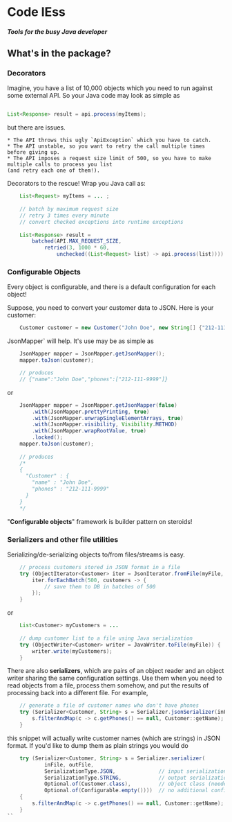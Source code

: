 # Code lEss
##### Tools for the busy Java developer



## What's in the package?

### Decorators

Imagine, you have a list of 10,000 objects which you need to run against some external API. So your
Java code may look as simple as

```Java

List<Response> result = api.process(myItems);

``` 
but there are issues. 

    * The API throws this ugly `ApiException` which you have to catch.
    * The API unstable, so you want to retry the call multiple times before giving up.
    * The API imposes a request size limit of 500, so you have to make multiple calls to process you list
    (and retry each one of them!).
    
Decorators to the rescue! Wrap you Java call as:

```Java
    List<Request> myItems = ... ;
    
    // batch by maximum request size
    // retry 3 times every minute
    // convert checked exceptions into runtime exceptions
    
    List<Response> result =
        batched(API.MAX_REQUEST_SIZE,
            retried(3, 1000 * 60,
                unchecked((List<Request> list) -> api.process(list)))).apply(myItems);
```

### Configurable Objects

Every object is configurable, and there is a default configuration for each object!

Suppose, you need to convert your customer data to JSON. Here is your customer:

```Java
    Customer customer = new Customer("John Doe", new String[] {"212-111-9999"});
```

JsonMapper` will help.  It's use may be as simple as

```Java
    JsonMapper mapper = JsonMapper.getJsonMapper();
    mapper.toJson(customer);

    // produces
    // {"name":"John Doe","phones":["212-111-9999"]}
```

or

```Java
    JsonMapper mapper = JsonMapper.getJsonMapper(false)
        .with(JsonMapper.prettyPrinting, true)
        .with(JsonMapper.unwrapSingleElementArrays, true)
        .with(JsonMapper.visibility, Visibility.METHOD)
        .with(JsonMapper.wrapRootValue, true)
        .locked();
    mapper.toJson(customer);    
        
    // produces
    /*
    {
      "Customer" : {
        "name" : "John Doe",
        "phones" : "212-111-9999"
      }
    }
    */
```

"**Configurable objects**" framework is builder pattern on steroids!


### Serializers and other file utilities

Serializing/de-serializing objects to/from files/streams is easy.

```Java
    // process customers stored in JSON format in a file
    try (ObjectIterator<Customer> iter = JsonIterator.fromFile(myFile, Customer.class)) {
        iter.forEachBatch(500, customers -> {
            // save them to DB in batches of 500
        });
    }
```

or

```Java
    List<Customer> myCustomers = ...
    
    // dump customer list to a file using Java serialization
    try (ObjectWriter<Customer> writer = JavaWriter.toFile(myFile)) {
        writer.write(myCustomers);
    }
``` 

There are also **serializers**, which are pairs of an object reader and an object writer sharing the same
configuration settings. Use them when you need to read objects from a file, process them somehow, and
put the results of processing back into a different file. For example,

```Java
    // generate a file of customer names who don't have phones
    try (Serializer<Customer, String> s = Serializer.jsonSerializer(inFile, outFile, Customer.class)) {
        s.filterAndMap(c -> c.getPhones() == null, Customer::getName);
    }
```

this snippet will actually write customer names (which are strings) in JSON format.  If you'd like to
dump them as plain strings you would do

```Java
    try (Serializer<Customer, String> s = Serializer.serializer(
            inFile, outFile, 
            SerializationType.JSON,              // input serialization type
            SerializationType.STRING,            // output serialization type
            Optional.of(Customer.class),         // object class (needed by JSON iterator)
            Optional.of(Configurable.empty())))  // no additional configuration settins necessary 
    {
        s.filterAndMap(c -> c.getPhones() == null, Customer::getName);
    }
``

 
